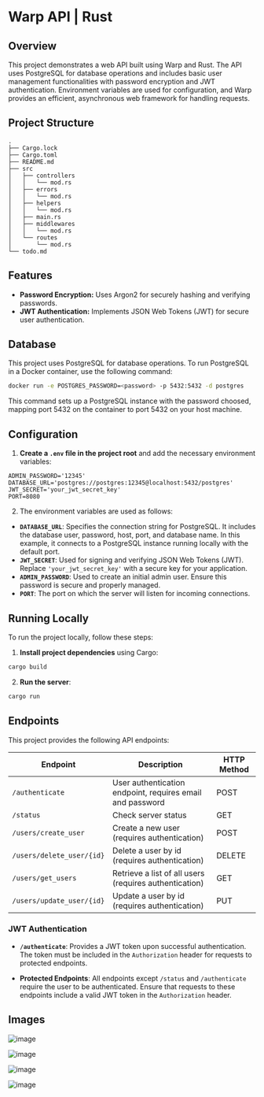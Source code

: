 # Warp API | Rust

## Overview

This project demonstrates a web API built using Warp and Rust. The API uses PostgreSQL for database operations and includes basic user management functionalities with password encryption and JWT authentication. Environment variables are used for configuration, and Warp provides an efficient, asynchronous web framework for handling requests.

## Project Structure

```
.
├── Cargo.lock
├── Cargo.toml
├── README.md
├── src
│   ├── controllers
│   │   └── mod.rs
│   ├── errors
│   │   └── mod.rs
│   ├── helpers
│   │   └── mod.rs
│   ├── main.rs
│   ├── middlewares
│   │   └── mod.rs
│   └── routes
│       └── mod.rs
└── todo.md
```

## Features

- **Password Encryption:** Uses Argon2 for securely hashing and verifying passwords.
- **JWT Authentication:** Implements JSON Web Tokens (JWT) for secure user authentication.

## Database

This project uses PostgreSQL for database operations. To run PostgreSQL in a Docker container, use the following command:

```bash
docker run -e POSTGRES_PASSWORD=<password> -p 5432:5432 -d postgres
```

This command sets up a PostgreSQL instance with the password choosed, mapping port 5432 on the container to port 5432 on your host machine.

## Configuration

1. **Create a `.env` file in the project root** and add the necessary environment variables:

```env
ADMIN_PASSWORD='12345'
DATABASE_URL='postgres://postgres:12345@localhost:5432/postgres'
JWT_SECRET='your_jwt_secret_key'
PORT=8080
```

2. The environment variables are used as follows:

- **`DATABASE_URL`**: Specifies the connection string for PostgreSQL. It includes the database user, password, host, port, and database name. In this example, it connects to a PostgreSQL instance running locally with the default port.
- **`JWT_SECRET`**: Used for signing and verifying JSON Web Tokens (JWT). Replace `'your_jwt_secret_key'` with a secure key for your application.
- **`ADMIN_PASSWORD`**: Used to create an initial admin user. Ensure this password is secure and properly managed.
- **`PORT`**: The port on which the server will listen for incoming connections.

## Running Locally

To run the project locally, follow these steps:

1. **Install project dependencies** using Cargo:

```bash
cargo build
```

2. **Run the server**:

```bash
cargo run
```

## Endpoints

This project provides the following API endpoints:

| Endpoint                  | Description                                               | HTTP Method |
| ------------------------- | --------------------------------------------------------- | ----------- |
| `/authenticate`           | User authentication endpoint, requires email and password | POST        |
| `/status`                 | Check server status                                       | GET         |
| `/users/create_user`      | Create a new user (requires authentication)               | POST        |
| `/users/delete_user/{id}` | Delete a user by id (requires authentication)             | DELETE      |
| `/users/get_users`        | Retrieve a list of all users (requires authentication)    | GET         |
| `/users/update_user/{id}` | Update a user by id (requires authentication)             | PUT         |

### JWT Authentication

- **`/authenticate`**: Provides a JWT token upon successful authentication. The token must be included in the `Authorization` header for requests to protected endpoints.

- **Protected Endpoints**: All endpoints except `/status` and `/authenticate` require the user to be authenticated. Ensure that requests to these endpoints include a valid JWT token in the `Authorization` header.

## Images

![image](https://github.com/user-attachments/assets/55652a7c-e4d9-4f90-b6d7-3c35da99fe33)

![image](https://github.com/user-attachments/assets/e4b7cbfc-0b11-4951-8520-fc243f4b4201)

![image](https://github.com/user-attachments/assets/eaa49406-c2c1-4b33-9659-b37e90cebf8c)

![image](https://github.com/user-attachments/assets/36f25ca5-86ad-4452-9f9e-2d0cbc1d2b4b)
